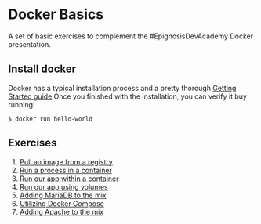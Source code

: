 # Docker Basics

A set of basic exercises to complement the #EpignosisDevAcademy Docker presentation.    

## Install docker

Docker has a typical installation process and a pretty thorough [Getting Started guide](https://docs.docker.com/get-started/) Once you finished with the installation, you can verify it buy running: 

    $ docker run hello-world

## Exercises

1. [Pull an image from a registry](./exercise-1-basics/README.md)
2. [Run a process in a container](./exercise-2-run/README.md)
3. [Run our app within a container](./exercise-3-dockerfile/README.md)
4. [Run our app using volumes](./exercise-4-volumes/README.md)
5. [Adding MariaDB to the mix](./exercise-5-mariadb/README.md)
6. [Utilizing Docker Compose](./exercise-6-compose-mariadb/README.md)
7. [Adding Apache to the mix](./exercise-7-compose-mariadb-httpd/README.md)
